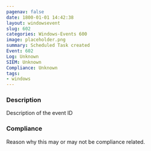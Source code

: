 ```yaml
---
pagenav: false
date: 1800-01-01 14:42:38
layout: windowsevent
slug: 602
categories: Windows-Events 600
image: placeholder.png
summary: Scheduled Task created
Event: 602
Log: Unknown
SIEM: Unknown
Compliance: Unknown
tags:
- windows
---
```


### Description

Description of the event ID

### Compliance

Reason why this may or may not be compliance related.
